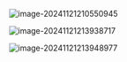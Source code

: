  ![image-20241121210550945](D:\md_image\image-20241121210550945.png)

 ![image-20241121213938717](D:\md_image\image-20241121213938717.png)

 ![image-20241121213948977](D:\md_image\image-20241121213948977.png)